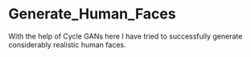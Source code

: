 # Generate_Human_Faces
 With the help of Cycle GANs here I have tried to successfully generate considerably realistic human faces.
